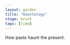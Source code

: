 ```yaml
---  
layout: garden
title: "Hauntology"
stage: bruck
tags: [time]
---
```


How pasts haunt the present.